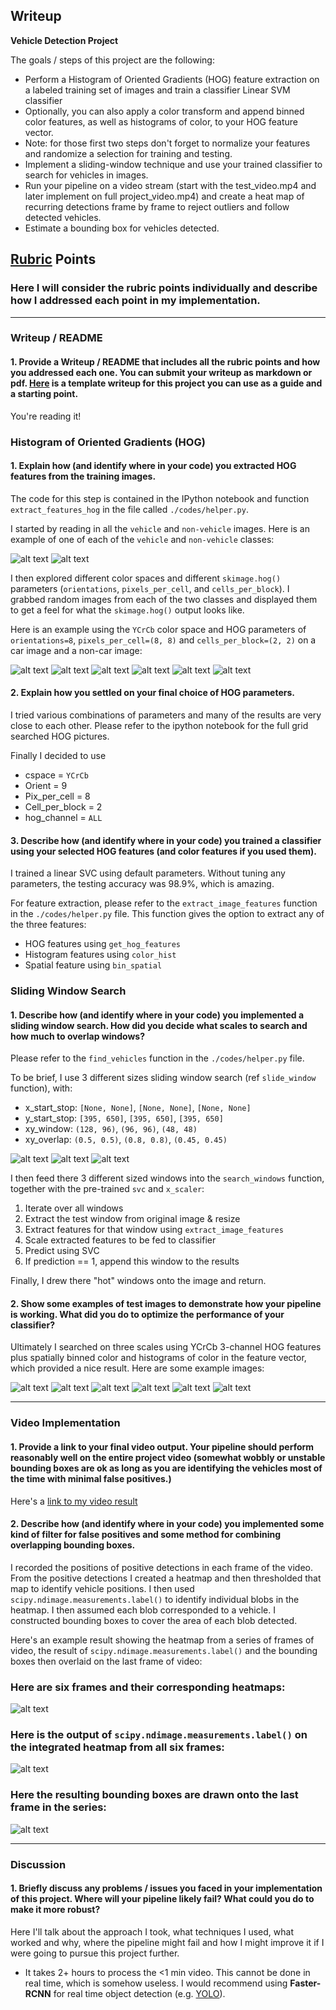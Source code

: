 ## Writeup

**Vehicle Detection Project**

The goals / steps of this project are the following:

* Perform a Histogram of Oriented Gradients (HOG) feature extraction on a labeled training set of images and train a classifier Linear SVM classifier
* Optionally, you can also apply a color transform and append binned color features, as well as histograms of color, to your HOG feature vector. 
* Note: for those first two steps don't forget to normalize your features and randomize a selection for training and testing.
* Implement a sliding-window technique and use your trained classifier to search for vehicles in images.
* Run your pipeline on a video stream (start with the test_video.mp4 and later implement on full project_video.mp4) and create a heat map of recurring detections frame by frame to reject outliers and follow detected vehicles.
* Estimate a bounding box for vehicles detected.

[//]: # (Image References)
[image1]: ./output_images/non-vehicle.png
[image11]: ./output_images/vehicle.png
[image2]: ./output_images/car_hog_0.png
[image21]: ./output_images/car_hog_1.png
[image22]: ./output_images/car_hog_2.png
[image23]: ./output_images/notcar_hog_0.png
[image24]: ./output_images/notcar_hog_1.png
[image25]: ./output_images/notcar_hog_2.png
[image3]: ./output_images/grid1.png
[image31]: ./output_images/grid2.png
[image32]: ./output_images/grid3.png
[image4]: ./output_images/test_0_out.png
[image41]: ./output_images/test_1_out.png
[image42]: ./output_images/test_2_out.png
[image43]: ./output_images/test_3_out.png
[image44]: ./output_images/test_4_out.png
[image45]: ./output_images/test_5_out.png

[image5]: ./output_images/bboxes_and_heat.png
[image6]: ./output_images/labels_map.png
[image7]: ./output_images/output_bboxes.png
[video1]: ./project_video.mp4

## [Rubric](https://review.udacity.com/#!/rubrics/513/view) Points
### Here I will consider the rubric points individually and describe how I addressed each point in my implementation.  

---
### Writeup / README

#### 1. Provide a Writeup / README that includes all the rubric points and how you addressed each one.  You can submit your writeup as markdown or pdf.  [Here](https://github.com/udacity/CarND-Vehicle-Detection/blob/master/writeup_template.md) is a template writeup for this project you can use as a guide and a starting point.  

You're reading it!

### Histogram of Oriented Gradients (HOG)

#### 1. Explain how (and identify where in your code) you extracted HOG features from the training images.

The code for this step is contained in the IPython notebook and function `extract_features_hog` in the file called `./codes/helper.py`.  

I started by reading in all the `vehicle` and `non-vehicle` images.  Here is an example of one of each of the `vehicle` and `non-vehicle` classes:

![alt text][image1]
![alt text][image11]

I then explored different color spaces and different `skimage.hog()` parameters (`orientations`, `pixels_per_cell`, and `cells_per_block`).  I grabbed random images from each of the two classes and displayed them to get a feel for what the `skimage.hog()` output looks like.

Here is an example using the `YCrCb` color space and HOG parameters of `orientations=8`, `pixels_per_cell=(8, 8)` and `cells_per_block=(2, 2)` on a car image and a non-car image:

![alt text][image2]
![alt text][image21]
![alt text][image22]
![alt text][image23]
![alt text][image24]
![alt text][image25]


#### 2. Explain how you settled on your final choice of HOG parameters.

I tried various combinations of parameters and many of the results are very close to each other. Please refer to the ipython notebook for the full grid searched HOG pictures.

Finally I decided to use

* cspace = `YCrCb`
* Orient = 9
* Pix_per_cell = 8
* Cell_per_block = 2
* hog_channel = `ALL`

#### 3. Describe how (and identify where in your code) you trained a classifier using your selected HOG features (and color features if you used them).

I trained a linear SVC using default parameters. Without tuning any parameters, the testing accuracy was 98.9%, which is amazing.

For feature extraction, please refer to the `extract_image_features` function in the `./codes/helper.py` file. This function gives the option to extract any of the three features:

* HOG features using `get_hog_features`
* Histogram features using `color_hist`
* Spatial feature using `bin_spatial`

### Sliding Window Search

#### 1. Describe how (and identify where in your code) you implemented a sliding window search.  How did you decide what scales to search and how much to overlap windows?

Please refer to the `find_vehicles` function in the `./codes/helper.py` file. 

To be brief, I use 3 different sizes sliding window search (ref `slide_window` function), with:

* x_start_stop: `[None, None]`,  `[None, None]`,  `[None, None]`
* y_start_stop: `[395, 650]`, `[395, 650]`, `[395, 650]`
* xy_window: `(128, 96)`, `(96, 96)`, `(48, 48)`
* xy_overlap: `(0.5, 0.5)`, `(0.8, 0.8)`, `(0.45, 0.45)`

![alt text][image3]
![alt text][image31]
![alt text][image32]

I then feed there 3 different sized windows into the `search_windows` function, together with the pre-trained `svc` and `x_scaler`:

1. Iterate over all windows
2. Extract the test window from original image & resize
3. Extract features for that window using `extract_image_features`
4. Scale extracted features to be fed to classifier
5. Predict using SVC
6. If prediction == 1, append this window to the results

Finally, I drew there "hot" windows onto the image and return.

#### 2. Show some examples of test images to demonstrate how your pipeline is working.  What did you do to optimize the performance of your classifier?

Ultimately I searched on three scales using YCrCb 3-channel HOG features plus spatially binned color and histograms of color in the feature vector, which provided a nice result. Here are some example images:

![alt text][image4]
![alt text][image41]
![alt text][image42]
![alt text][image43]
![alt text][image44]
![alt text][image45]

---

### Video Implementation

#### 1. Provide a link to your final video output.  Your pipeline should perform reasonably well on the entire project video (somewhat wobbly or unstable bounding boxes are ok as long as you are identifying the vehicles most of the time with minimal false positives.)
Here's a [link to my video result](./project_video.mp4)


#### 2. Describe how (and identify where in your code) you implemented some kind of filter for false positives and some method for combining overlapping bounding boxes.

I recorded the positions of positive detections in each frame of the video.  From the positive detections I created a heatmap and then thresholded that map to identify vehicle positions.  I then used `scipy.ndimage.measurements.label()` to identify individual blobs in the heatmap.  I then assumed each blob corresponded to a vehicle.  I constructed bounding boxes to cover the area of each blob detected.  

Here's an example result showing the heatmap from a series of frames of video, the result of `scipy.ndimage.measurements.label()` and the bounding boxes then overlaid on the last frame of video:

### Here are six frames and their corresponding heatmaps:

![alt text][image5]

### Here is the output of `scipy.ndimage.measurements.label()` on the integrated heatmap from all six frames:
![alt text][image6]

### Here the resulting bounding boxes are drawn onto the last frame in the series:
![alt text][image7]



---

### Discussion

#### 1. Briefly discuss any problems / issues you faced in your implementation of this project.  Where will your pipeline likely fail?  What could you do to make it more robust?

Here I'll talk about the approach I took, what techniques I used, what worked and why, where the pipeline might fail and how I might improve it if I were going to pursue this project further.  

* It takes 2+ hours to process the <1 min video. This cannot be done in real time, which is somehow useless. I would recommend using **Faster-RCNN** for real time object detection (e.g. [YOLO](https://pjreddie.com/darknet/yolo/)).

